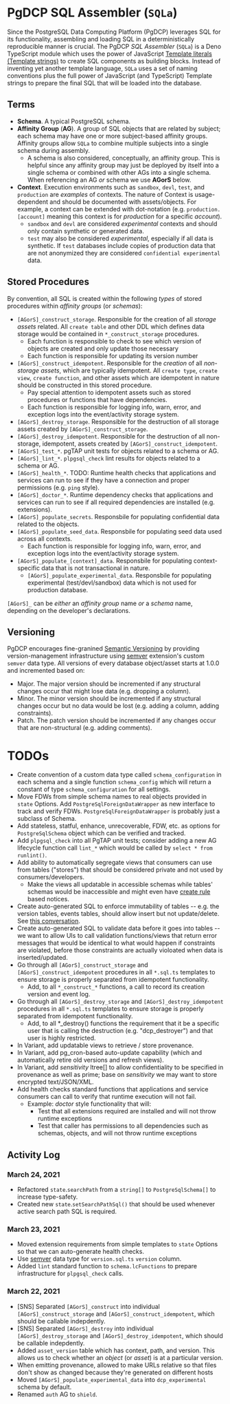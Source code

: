 # PgDCP SQL Assembler (`SQLa`)

Since the PostgreSQL Data Computing Platform (PgDCP) leverages SQL for its functionality, assembling and loading SQL in a deterministically reproducible manner is crucial. The PgDCP *SQL Assembler* (`SQLa`) is a Deno TypeScript module which uses the power of JavaScript [Template literals (Template strings)](https://developer.mozilla.org/en-US/docs/Web/JavaScript/Reference/Template_literals) to create SQL components as building blocks. Instead of inventing yet another template language, `SQLa` uses a set of naming conventions plus the full power of JavaScript (and TypeScript) Template strings to prepare the final SQL that will be loaded into the database.

## Terms

* **Schema**. A typical PostgreSQL schema.
* **Affinity Group** (**AG**). A group of SQL objects that are related by subject; each schema may have one or more subject-based affinity groups. Affinity groups allow `SQLa` to combine multiple subjects into a single schema during assembly. 
  * A schema is also considered, conceptually, an affinity group. This is helpful since any affinity group may just be deployed by itself into a single schema or combined with other AGs into a single schema. When referencing an AG *or* schema we use **AGorS** below.
* **Context**. Execution environments such as `sandbox`, `devl`, `test`, and `production` are *examples* of contexts. The nature of Context is usage-dependent and should be documented with  assets/objects. For example, a context can be extended with dot-notation (e.g. `production.[account]` meaning this context is for *production* for a specific *account*).
  * `sandbox` and `devl` are considered *experimental* contexts and should only contain synthetic or generated data.
  * `test` may also be considered *experimental*, especially if all data is synthetic. If `test` databases include copies of production data that are not anonymized they are considered `confidential experimental` data.

## Stored Procedures

By convention, all SQL is created within the following *types* of stored procedures within *affinity groups* (or *schemas*):

* `[AGorS]_construct_storage`. Responsible for the creation of all *storage assets* related. All `create table` and other DDL which defines data storage would be contained in `*_construct_storage` procedures.
  * Each function is responsible to check to see which version of objects are created and only update those necessary
  * Each function is responsible for updating its version number
* `[AGorS]_construct_idempotent`. Responsible for the *creation* of all *non-storage assets*, which are typically idempotent. All `create type`, `create view`, `create function`, and other assets which are idempotent in nature should be constructed in this stored procedure. 
  * Pay special attention to idempotent assets such as stored procedures or functions that have dependencies.
  * Each function is responsible for logging info, warn, error, and exception logs into the event/activity storage system.
* `[AGorS]_destroy_storage`. Responsible for the destruction of all storage assets created by `[AGorS]_construct_storage`.
* `[AGorS]_destroy_idempotent`. Responsible for the destruction of all non-storage, idempotent, assets created by `[AGorS]_construct_idempotent`.
* `[AGorS]_test_*`. pgTAP unit tests for objects related to a schema or AG.
* `[AGorS]_lint_*`. `plpgsql_check` lint results for objects related to a schema or AG.
* `[AGorS]_health_*`. TODO: Runtime health checks that applications and services can run to see if they have a connection and proper permissions (e.g. `ping` style).
* `[AGorS]_doctor_*`. Runtime dependency checks that applications and services can run to see if all required dependencies are installed (e.g. extensions).
* `[AGorS]_populate_secrets`. Responsbile for populating confidential data related to the objects.
* `[AGorS]_populate_seed_data`. Responsbile for populating seed data used across all contexts.
  * Each function is responsible for logging info, warn, error, and exception logs into the event/activity storage system.
* `[AGorS]_populate_[context]_data`. Responsbile for populating context-specific data that is not transactional in nature.
  * `[AGorS]_populate_experimental_data`. Responsbile for populating experimental (test/devl/sandbox) data which is not used for production database.

`[AGorS]_` can be *either* an *affinity group* name _or_ a *schema* name, depending on the developer's declarations.

## Versioning

PgDCP encourages fine-granined [Semantic Versioning](https://semver.org/) by providing version-management infrastructure using [semver](https://pgxn.org/dist/semver/doc/semver.html) extension's custom `semver` data type. All versions of every database object/asset starts at 1.0.0 and incremented based on:

* Major. The major version should be incremented if any structural changes occur that might lose data (e.g. dropping a column).
* Minor. The minor version should be incremented if any structural changes occur but no data would be lost (e.g. adding a column, adding constraints).
* Patch. The patch version should be incremented if any changes occur that are non-structural (e.g. adding comments).

# TODOs

* Create convention of a custom data type called `schema_configuration` in each schema and a single function `schema_config` which will return a constant of type `schema_configuration` for all settings.
* Move FDWs from simple schema names to real objects provided in `state` Options. Add `PostgreSqlForeignDataWrapper` as new interface to track and verify FDWs. `PostgreSqlForeignDataWrapper` is probably just a subclass of Schema.
* Add stateless, statful, enhance, unrecoverable, FDW, etc. as options for `PostgreSqlSchema` object which can be verified and tracked.
* Add `plpgsql_check` into all PgTAP unit tests; consider adding a new AG lifecycle function call `lint_*` which would be called by `select * from runlint()`.
* Add ability to automatically segregate views that consumers can use from tables ("stores") that should be considered private and not used by consumers/developers.
  * Make the views all updatable in accessible schemas while tables' schemas would be inaccessible and might even have [create rule](https://www.postgresql.org/docs/13/sql-createrule.html) based notices.
* Create auto-generated SQL to enforce immutability of tables -- e.g. the version tables, events tables, should allow insert but not update/delete. See [this conversation](https://www.tek-tips.com/viewthread.cfm?qid=1116256).
* Create auto-generated SQL to validate data before it goes into tables -- we want to allow UIs to call validation functions/views that return error messages that would be identical to what would happen if constraints are violated, before those constraints are actually violoated when data is inserted/updated.
* Go through all `[AGorS]_construct_storage` and `[AGorS]_construct_idempotent` procedures in all `*.sql.ts` templates to ensure storage is properly separated from idempotent functionality.
  * Add, to all `*_construct_*` functions, a call to record its creation version and event log.
* Go through all `[AGorS]_destroy_storage` and `[AGorS]_destroy_idempotent` procedures in all `*.sql.ts` templates to ensure storage is properly separated from idempotent functionality.
  * Add, to all *_destroy() functions the requirement that it be a specific user that is calling the destruction (e.g. "dcp_destroyer") and that user is highly restricted.
* In Variant, add updatable views to retrieve / store provenance.
* In Variant, add pg_cron-based auto-update capability (which and automatically retire old versions and refresh views).
* In Variant, add *sensitivity* ltree[] to allow confidentiality to be specified in provenance as well as prime; base on *sensitivity* we may want to store encrypted text/JSON/XML.
* Add health checks standard functions that applications and service consumers can call to verify that runtime execution will not fail.
  * Example: *doctor* style functionality that will:
    * Test that all extensions required are installed and will not throw runtime exceptions
    * Test that caller has permissions to all dependencies such as schemas, objects, and will not throw runtime exceptions

## Activity Log

### March 24, 2021

* Refactored `state`.`searchPath` from a `string[]` to `PostgreSqlSchema[]` to increase type-safety. 
* Created new `state`.`setSearchPathSql()` that should be used whenever active search path SQL is required.

### March 23, 2021

* Moved extension requirements from simple templates to `state` Options so that we can auto-generate health checks.
* Use [semver](https://pgxn.org/dist/semver/doc/semver.html) data type for `version.sql.ts` `version` column.
* Added `lint` standard function to `schema.lcFunctions` to prepare infrastructure for `plpgsql_check` calls.

### March 22, 2021
* [SNS] Separated `[AGorS]_construct` into individual `[AGorS]_construct_storage` and `[AGorS]_construct_idempotent`, which should be callable indepdently.
* [SNS] Separated `[AGorS]_destroy` into individual `[AGorS]_destroy_storage` and `[AGorS]_destroy_idempotent`, which should be callable indepdently.
* Added `asset_version` table which has context, path, and version. This allows us to check whether an *object* (or *asset*) is at a particular version.
* When emitting provenance, allowed to make URLs relative so that files don't show as changed because they're generated on different hosts
* Moved `[AGorS]_populate_experimental_data` into `dcp_experimental` schema by default.
* Renamed `auth` AG to `shield`.
